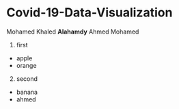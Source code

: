 # Covid-19-Data-Visualization
Mohamed Khaled **Alahamdy**
Ahmed Mohamed
1. first
  * apple
  * orange
2. second
  - banana
  - ahmed

